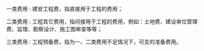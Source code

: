 一类费用 : 建安工程费，指直接用于工程的费用；

二类费用 : 工程其它费用，指间接用于工程的费用，例如：土地费、建设单位管理费、监理、勘察设计、施工图审查等等；

三类费用 : 工程预备费，指为一、二类费用不足情况下，可支的准备费用。